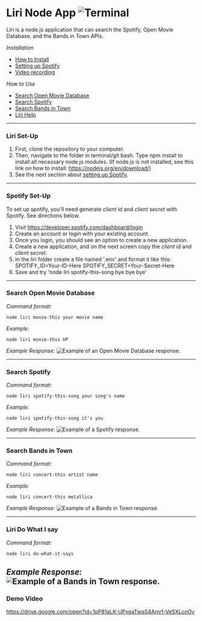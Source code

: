 # Liri Node App ![Terminal](https://media2.giphy.com/media/4UzW8S83pWoKs/giphy.gif?cid=790b76116ac2045119066847521d16a0bf57a2f71fea05c0&rid=giphy.gif)

Liri is a node.js application that can search the Spotify, Open Movie Database, and the Bands in Town APIs.

*Installation*
* [How to Install](#liri-set-up)
* [Setting up Spotify](#spotify-set-up)
* [Video recording](#Video-Demo)

*How to Use*
* [Search Open Movie Database](#search-open-movie-database)
* [Search Spotify](#search-spotify)
* [Search Bands in Town](#search-bands-in-town)
* [Liri Help](#liri-help)


---
### Liri Set-Up
 1. First, clone the repository to your computer.
 2. Then, navigate to the folder in terminal/git bash. Type npm install to install all necessary node.js modules. (If node.js is not installed, see this link on how to install: https://nodejs.org/en/download/)
 3. See the next section about [setting up Spotify](#spotify-set-up).

---
### Spotify Set-Up
To set up spotify, you'll need generate *client id* and *client secret* with Spotify. See directions below.
 1. Visit https://developer.spotify.com/dashboard/login
 2. Create an account or login with your existing account.
 3. Once you login, you should see an option to create a new application.
 4. Create a new application, and on the next screen copy the *client id* and *client secret*.
 5. In the liri folder create a file named '.env' and format it like this:  SPOTIFY_ID=Your-ID-Here  SPOTIFY_SECRET=Your-Secret-Here
 6. Save and try 'node liri spotify-this-song bye bye bye'
 
 

---
### Search Open Movie Database
*Command format:*
```
node liri movie-this your movie name
```

*Example:*
```
node liri movie-this UP
```

*Example Response:* 
![Example of an Open Movie Database response.](https://i.imgur.com/mmXfC8J.png)

---
### Search Spotify
*Command format:*
```
node liri spotify-this-song your song's name
```

*Example:*
```
node liri spotify-this-song it's you
```

*Example Response:*
![Example of a Spotify response.](https://i.imgur.com/MQKL5Br.png)

---
### Search Bands in Town
*Command format:*
```
node liri concert-this artist name
```

*Example:*
```
node liri concert-this metallica
```

*Example Response:*
![Example of a Bands in Town response.](https://i.imgur.com/9sPSnrM.png)

---
### Liri Do What I say

*Command format:*
```
node liri do-what-it-says
```
*Example Response:*
![Example of a Bands in Town response.](https://i.imgur.com/PX0zk5j.png)
---


### Demo Video
https://drive.google.com/open?id=1pP81aLK-UPxgaTwqS4Amrf-Ve5XLcnOv

